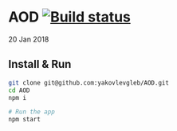 # AOD [![Build status][travis-image]][travis-url] 
20 Jan 2018

## Install & Run
```bash
git clone git@github.com:yakovlevgleb/AOD.git
cd AOD
npm i

# Run the app
npm start
```

[travis-image]: https://travis-ci.org/yakovlevgleb/AOD.svg?branch=master
[travis-url]: https://travis-ci.org/yakovlevgleb/AOD
